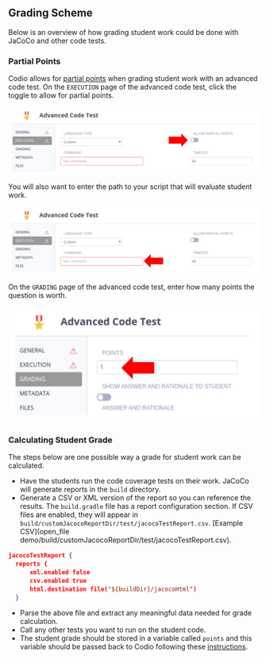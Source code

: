 ## Grading Scheme

Below is an overview of how grading student work could be done with JaCoCo and other code tests.

### Partial Points

Codio allows for [partial points](https://codio.com/docs/content/authoring/assessments/assessments-code-tests/#partial-score) when grading student work with an advanced code test. On the `EXECUTION` page of the advanced code test, click the toggle to allow for partial points.

![Allow Partial Points](.guides/img/allow-partial-points.png)

You will also want to enter the path to your script that will evaluate student work.

![Custom Grading Script](.guides/img/custom-script.png)

On the `GRADING` page of the advanced code test, enter how many points the question is worth.

![Points](.guides/img/points.png)

### Calculating Student Grade

The steps below are one possible way a grade for student work can be calculated.

  * Have the students run the code coverage tests on their work. JaCoCo will generate reports in the `build` directory.
  * Generate a CSV or XML version of the report so you can reference the results. The `build.gradle` file has a report configuration section. If CSV files are enabled, they will appear in `build/customJacocoReportDir/test/jacocoTestReport.csv`. [Example CSV](open_file demo/build/customJacocoReportDir/test/jacocoTestReport.csv).
  
  ```json
  jacocoTestReport {
    reports {
        xml.enabled false
        csv.enabled true
        html.destination file("${buildDir}/jacocoHtml")
    }
  ```
  
  * Parse the above file and extract any meaningful data needed for grade calculation.
  * Call any other tests you want to run on the student code.
  * The student grade should be stored in a variable called `points` and this variable should be passed back to Codio following these [instructions](https://codio.com/docs/content/authoring/assessments/assessments-code-tests/#partial-score).
  